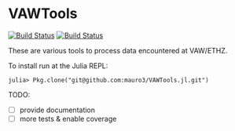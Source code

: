 # VAWTools

[![Build Status](https://travis-ci.org/mauro3/VAWTools.jl.svg?branch=master)](https://travis-ci.org/mauro3/VAWTools.jl)
[![Build Status](https://ci.appveyor.com/api/projects/status/github/mauro3/VAWTools.jl?branch=master&svg=true)](https://ci.appveyor.com/project/mauro3/vawtools-jl/branch/master)
<!-- [![Coverage Status](https://coveralls.io/repos/mauro3/VAWTools.jl/badge.svg?branch=master&service=github)](https://coveralls.io/github/mauro3/VAWTools.jl?branch=master) -->
<!-- [![codecov.io](http://codecov.io/github/mauro3/VAWTools.jl/coverage.svg?branch=master)](http://codecov.io/github/mauro3/VAWTools.jl?branch=master) -->


These are various tools to process data encountered at VAW/ETHZ.

To install run at the Julia REPL:
```
julia> Pkg.clone("git@github.com:mauro3/VAWTools.jl.git")
```

TODO:
- [ ] provide documentation
- [ ] more tests & enable coverage
